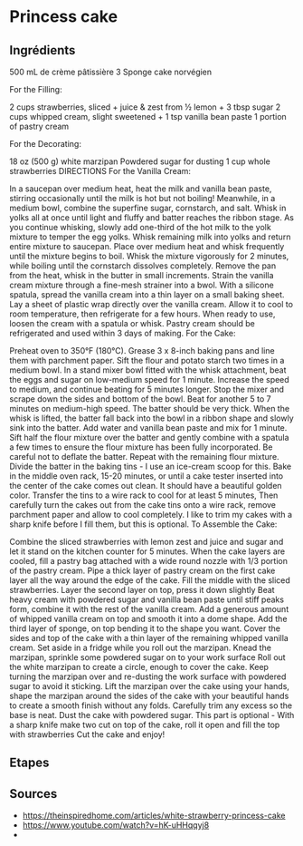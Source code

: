 # Princess cake

## Ingrédients

500 mL de crème pâtissière
3 Sponge cake norvégien


For the Filling:

2 cups strawberries, sliced + juice & zest from ½ lemon + 3 tbsp sugar
2 cups whipped cream, slight sweetened + 1 tsp vanilla bean paste
1 portion of pastry cream


For the Decorating:

18 oz (500 g) white marzipan
Powdered sugar for dusting
1 cup whole strawberries
DIRECTIONS
For the Vanilla Cream:

In a saucepan over medium heat, heat the milk and vanilla bean paste, stirring occasionally until the milk is hot but not boiling!
Meanwhile, in a medium bowl, combine the superfine sugar, cornstarch, and salt. Whisk in yolks all at once until light and fluffy and batter reaches the ribbon stage.
As you continue whisking, slowly add one-third of the hot milk to the yolk mixture to temper the egg yolks. 
Whisk remaining milk into yolks and return entire mixture to saucepan.
Place over medium heat and whisk frequently until the mixture begins to boil.
Whisk the mixture vigorously for 2 minutes, while boiling until the cornstarch dissolves completely.
Remove the pan from the heat, whisk in the butter in small increments.
Strain the vanilla cream mixture through a fine-mesh strainer into a bwol.
With a silicone spatula, spread the vanilla cream into a thin layer on a small baking sheet.
Lay a sheet of plastic wrap directly over the vanilla cream. Allow it to cool to room temperature, then refrigerate for a few hours.
When ready to use, loosen the cream with a spatula or whisk.
Pastry cream should be refrigerated and used within 3 days of making.
For the Cake: 

Preheat oven to 350°F (180°C). Grease 3 x 8-inch baking pans and line them with parchment paper.
Sift the flour and potato starch two times in a medium bowl.
In a stand mixer bowl fitted with the whisk attachment, beat the eggs and sugar on low-medium speed for 1 minute. Increase the speed to medium, and continue beating for 5 minutes longer.
Stop the mixer and scrape down the sides and bottom of the bowl. Beat for another 5 to 7 minutes on medium-high speed.
The batter should be very thick. When the whisk is lifted, the batter fall back into the bowl in a ribbon shape and slowly sink into the batter.
Add water and vanilla bean paste and mix for 1 minute.
Sift half the flour mixture over the batter and gently combine with a spatula a few times to ensure the flour mixture has been fully incorporated. Be careful not to deflate the batter. Repeat with the remaining flour mixture.
Divide the batter in the baking tins - I use an ice-cream scoop for this.
Bake in the middle oven rack, 15-20 minutes, or until a cake tester inserted into the center of the cake comes out clean. It should have a beautiful golden color.
Transfer the tins to a wire rack to cool for at least 5 minutes,
Then carefully turn the cakes out from the cake tins onto a wire rack, remove parchment paper and allow to cool completely.
I like to trim my cakes with a sharp knife before I fill them, but this is optional.
To Assemble the Cake:

Combine the sliced strawberries with lemon zest and juice and sugar and let it stand on the kitchen counter for 5 minutes.
When the cake layers are cooled, fill a pastry bag attached with a wide round nozzle with 1/3 portion of the pastry cream.
Pipe a thick layer of pastry cream on the first cake layer all the way around the edge of the cake.
Fill the middle with the sliced strawberries.
Layer the second layer on top, press it down slightly
Beat heavy cream with powdered sugar and vanilla bean paste until stiff peaks form, combine it with the rest of the vanilla cream.
Add a generous amount of whipped vanilla cream on top and smooth it into a dome shape.
Add the third layer of sponge, on top bending it to the shape you want. Cover the sides and top of the cake with a thin layer of the remaining whipped vanilla cream. Set aside in a fridge while you roll out the marzipan.
Knead the marzipan, sprinkle some powdered sugar on to your work surface Roll out the white marzipan to create a circle, enough to cover the cake.
Keep turning the marzipan over and re-dusting the work surface with powdered sugar to avoid it sticking.
Lift the marzipan over the cake using your hands, shape the marzipan around the sides of the cake with your beautiful hands to create a smooth finish without any folds.
Carefully trim any excess so the base is neat.
Dust the cake with powdered sugar.
This part is optional - With a sharp knife make two cut on top of the cake, roll it open and fill the top with strawberries
Cut the cake and enjoy!

## Etapes

## Sources

* https://theinspiredhome.com/articles/white-strawberry-princess-cake
* https://www.youtube.com/watch?v=hK-uHHqqyj8
* 